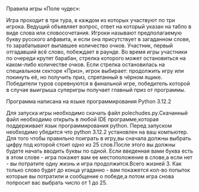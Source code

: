 Правила игры «Поле чудес»:

Игра проходит в три тура, в каждом из которых участвуют по три игрока.
Ведущий объявляет вопрос, ответ на который указан на табло в виде слова или словосочетания.
Игроки называют предполагаемую букву русского алфавита, и если она присутствует в загаданном слове, то зарабатывают выпавшее количество очков.
Участник, первый отгадавший всё слово, побеждает в раунде.
Во время игры участники по очереди крутят барабан, стрелка которого может остановиться на каком-либо количестве очков.
Если стрелка остановилась на специальном секторе «Приз», игрок выбирает: продолжить игру или покинуть её, но получить приз, спрятанный в чёрном ящике.
Победители туров соревнуются в финальной игре, победитель которой в случае выигрыша суперигры получает главный приз от программы.

Программа написана на языке программирования Python 3.12.2

Для запуска игры необходимо скачать файл polechudes.py.Скачанный файл необходимо открыть в любой IDE программе,которая поддерживает язык программирования python.
Перед запуском необходимо убедится что python 3.12.2 установлен на ваш компьютер.
Для того чтобы правильно поиграть в игру,вы сначала должны выбрать цифру под которой стоит одно из 25 слов.После этого вы должны будете начать вводить буквы по одной.
Если введенная вами буква есть в этом слове - игра покажет вам ее местоположение в слове,а если нет - вы потратите одну жизнь и игра продолжится.Всего жизней 3.
Как только слово будет до конца угаданно - вам покажется кол-во попыток которые вы потратили и сообщение о победе,а потом игра снова попросит вас выбрать число от 1 до 25.
